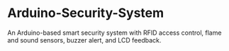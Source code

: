 # Arduino-Security-System
An Arduino-based smart security system with RFID access control, flame and sound sensors, buzzer alert, and LCD feedback.
